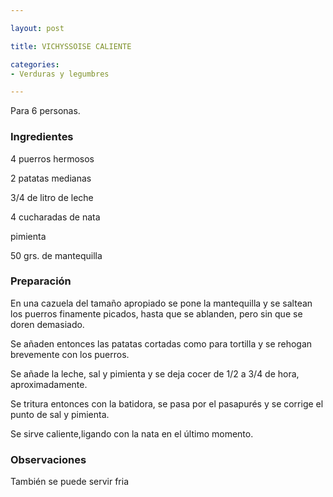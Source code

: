 ```yaml
---

layout: post

title: VICHYSSOISE CALIENTE

categories:
- Verduras y legumbres

---
```


Para 6 personas.

<h3>Ingredientes</h3>

4 puerros hermosos

2 patatas medianas

3/4 de litro de leche

4 cucharadas de nata

pimienta

50 grs. de mantequilla

<h3>Preparación</h3>

En una cazuela del tamaño apropiado se pone la mantequilla y se saltean los puerros finamente picados, hasta que se ablanden, pero sin que se doren demasiado.

Se añaden entonces las patatas cortadas como para tortilla y se rehogan brevemente con los puerros.

Se añade la leche, sal y pimienta y se deja cocer de 1/2 a 3/4 de hora, aproximadamente.

Se tritura entonces con la batidora, se pasa por el pasapurés y se corrige el punto de sal y pimienta.

Se sirve caliente,ligando con la nata en el último momento.

<h3>Observaciones</h3>

También se puede servir fria